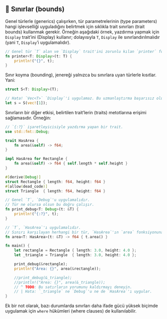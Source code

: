 ## 📏 Sınırlar (bounds)

Genel türlerle (generics) çalışırken, tür parametrelerinin (type parameters) hangi işlevselliği uyguladığını belirtmek için sıklıkla trait sınırları (trait bounds) kullanmak gerekir. Örneğin aşağıdaki örnek, yazdırma yapmak için `Display` trait’ini (Display) kullanır; dolayısıyla `T`, `Display` ile sınırlandırılmalıdır (yani `T`, `Display`’i uygulamalıdır).

```rust
// Genel tür `T` alan ve `Display` trait'ini zorunlu kılan `printer` fonksiyonunu tanımla.
fn printer<T: Display>(t: T) {
    println!("{}", t);
}
```

Sınır koyma (bounding), jenereği yalnızca bu sınırlara uyan türlerle kısıtlar. Yani:

```rust
struct S<T: Display>(T);

// Hata! `Vec<T>` `Display`'i uygulamaz. Bu uzmanlaştırma başarısız olur.
let s = S(vec![1]);
```

Sınırların bir diğer etkisi, belirtilen trait’lerin (traits) metotlarına erişimi sağlamasıdır. Örneğin:

```rust
// `{:?}` işaretleyicisiyle yazdırma yapan bir trait.
use std::fmt::Debug;

trait HasArea {
    fn area(&self) -> f64;
}

impl HasArea for Rectangle {
    fn area(&self) -> f64 { self.length * self.height }
}

#[derive(Debug)]
struct Rectangle { length: f64, height: f64 }
#[allow(dead_code)]
struct Triangle  { length: f64, height: f64 }

// Genel `T`, `Debug`'u uygulamalıdır.
// Tür ne olursa olsun bu doğru çalışır.
fn print_debug<T: Debug>(t: &T) {
    println!("{:?}", t);
}

// `T`, `HasArea`'ı uygulamalıdır.
// Sınırı karşılayan herhangi bir tür, `HasArea`'ın `area` fonksiyonuna erişebilir.
fn area<T: HasArea>(t: &T) -> f64 { t.area() }

fn main() {
    let rectangle = Rectangle { length: 3.0, height: 4.0 };
    let _triangle = Triangle  { length: 3.0, height: 4.0 };

    print_debug(&rectangle);
    println!("Area: {}", area(&rectangle));

    //print_debug(&_triangle);
    //println!("Area: {}", area(&_triangle));
    // ^ TODO: Bu satırların yorumunu kaldırmayı deneyin.
    // | Hata: `_triangle` ne `Debug`'u ne de `HasArea`'ı uygular.
}
```

Ek bir not olarak, bazı durumlarda sınırları daha ifade gücü yüksek biçimde uygulamak için `where` hükümleri (where clauses) de kullanılabilir.
